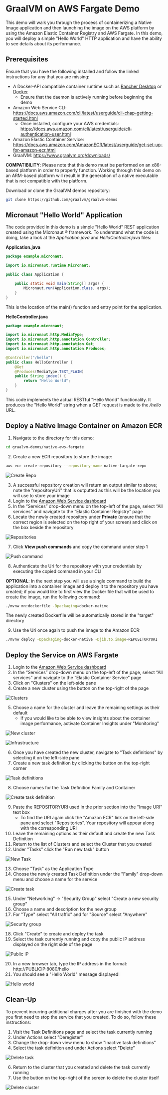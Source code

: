 GraalVM on AWS Fargate Demo
=============================
This demo will walk you through the process of containerizing a Native Image application and then launching the image on the AWS platform by using the Amazon Elastic Container Registry and AWS Fargate. In this demo, you will deploy a simple "Hello World" HTTP application and have the ability to see details about its performance.

Prerequisites
----------------------
Ensure that you have the following installed and follow the linked instructions for any that you are missing:
- A Docker-API compatible container runtime such as [Rancher Desktop](https://docs.rancherdesktop.io/getting-started/installation/) or [Docker](https://www.docker.io/gettingstarted/)
    - Ensure that the daemon is actively running before beginning the demo
- Amazon Web Service CLI: https://docs.aws.amazon.com/cli/latest/userguide/cli-chap-getting-started.html
    - Once installed, configure your AWS credentials: https://docs.aws.amazon.com/cli/latest/userguide/cli-authentication-user.html
- Amazon Elastic Container Service: https://docs.aws.amazon.com/AmazonECR/latest/userguide/get-set-up-for-amazon-ecr.html
- GraalVM: https://www.graalvm.org/downloads/

**COMPATIBILITY**: Please note that this demo must be performed on an x86-based platform in order to properly function. Working through this demo on an ARM-based platform will result in the generation of a native executable that is not compatible with the platform.

Download or clone the GraalVM demos repository:
```sh
git clone https://github.com/graalvm/graalvm-demos
```
    
Micronaut "Hello World" Application
----------------------
The code provided in this demo is a simple "Hello World" REST application created using the Micronaut &reg; framework. To understand what the code is doing, take a look at the _Application.java_ and _HelloController.java_ files:

**Application.java**

```java
package example.micronaut;

import io.micronaut.runtime.Micronaut;

public class Application {

    public static void main(String[] args) {
        Micronaut.run(Application.class, args);
    }
}
```

This is the location of the main() function and entry point for the application.

**HelloController.java**

```java
package example.micronaut;

import io.micronaut.http.MediaType;
import io.micronaut.http.annotation.Controller;
import io.micronaut.http.annotation.Get;
import io.micronaut.http.annotation.Produces;

@Controller("/hello") 
public class HelloController {
    @Get 
    @Produces(MediaType.TEXT_PLAIN) 
    public String index() {
        return "Hello World"; 
    }
}
```

This code implements the actual RESTful "Hello World" functionality. It produces the "Hello World" string when a GET request is made to the _/hello_ URL.

Deploy a Native Image Container on Amazon ECR
----------------------
1. Navigate to the directory for this demo:
```sh
cd graalvm-demos/native-aws-fargate
```
2. Create a new ECR repository to store the image:
```sh
aws ecr create-repository --repository-name native-fargate-repo
```
![Create Repo](img/create%20repo.png)

3. A successful repository creation will return an output similar to above; note the "repositoryUri" that is outputted as this will be the location you will use to store your image
4. Login to the [Amazon Web Service dashboard](http://console.aws.amazon.com/)
5. In the “Services” drop-down menu on the top-left of the page, select “All services” and navigate to the “Elastic Container Registry” page
6. Locate the newly created repository under **Private** (ensure that the correct region is selected on the top right of your screen) and click on the box beside the repository

![Repositories](img/view%20push%20commands.png)

7. Click **View push commands** and copy the command under step 1

![Push command](img/push%20command.png)

8. Authenticate the Uri for the repository with your credentials by executing the copied command in your CLI

__OPTIONAL__: In the next step you will use a single command to build the application into a container image and deploy it to the repository you have created; if you would like to first view the Docker file that will be used to create the image, run the following command:
```sh
./mvnw mn:dockerfile -Dpackaging=docker-native
```
The newly created Dockerfile will be automatically stored in the "target" directory

9. Use the Uri once again to push the image to the Amazon ECR:
```sh
./mvnw deploy -Dpackaging=docker-native -Djib.to.image=REPOSITORYURI
```

Deploy the Service on AWS Fargate
-------------------------
1. Login to the [Amazon Web Service dashboard](http://console.aws.amazon.com/)
2. In the “Services” drop-down menu on the top-left of the page, select “All services” and navigate to the “Elastic Container Service” page
3. Click on "Clusters" on the left-side pane
4. Create a new cluster using the button on the top-right of the page

![Clusters](img/create%20cluster.png)

5. Choose a name for the cluster and leave the remaining settings as their default
    - If you would like to be able to view insights about the container image performance, activate Container Insights under "Monitoring"

![New cluster](img/Cluster%20name.png)

![Infrastructure](img/infrastructure.png)

6. Once you have created the new cluster, navigate to "Task definitions" by selecting it on the left-side pane
7. Create a new task definition by clicking the button on the top-right corner

![Task definitions](img/create%20task%20def.png)

8. Choose names for the Task Definition Family and Container

![Create task definition](img/task%20def.png)

9. Paste the REPOSITORYURI used in the prior section into the "Image URI" text box
    - To find the URI again click the "Amazon ECR" link on the left-side pane and select "Repositories". Your repository will appear along with the corresponding URI
10. Leave the remaining options as their default and create the new Task Definition
11. Return to the list of Clusters and select the Cluster that you created
12. Under "Tasks" click the "Run new task" button

![New Task](img/run%20new%20task.png)

13. Choose "Task" as the Application Type
14. Choose the newly created Task Definition under the "Family" drop-down menu and choose a name for the service

![Create task](img/new%20task.png)

15. Under "Networking" -> "Security Group" select "Create a new security group"
16. Choose a name and description for the new group
17. For "Type" select "All traffic" and for "Source" select "Anywhere"

![Security group](img/security%20group.png)

18. Click "Create" to create and deploy the task
19. Select the task currently running and copy the public IP address displayed on the right side of the page

![Public IP](img/public%20ip.png)

20. In a new browser tab, type the IP address in the format: http://PUBLICIP:8080/hello
21. You should see a "Hello World" message displayed!

![Hello world](img/hello%20world.png)


Clean-Up
-----------------
To prevent incurring additional charges after you are finished with the demo you first need to stop the service that you created. To do so, follow these instructions:
1. Visit the Task Definitions page and select the task currently running
2. Under Actions select "Deregister"
3. Change the drop-down view menu to show "Inactive task definitions"
4. Select the task definition and under Actions select "Delete"

![Delete task](img/delete.png)

6. Return to the cluster that you created and delete the task currently running
7. Use the button on the top-right of the screen to delete the cluster itself

![Delete cluster](img/confirm%20delete.png)
